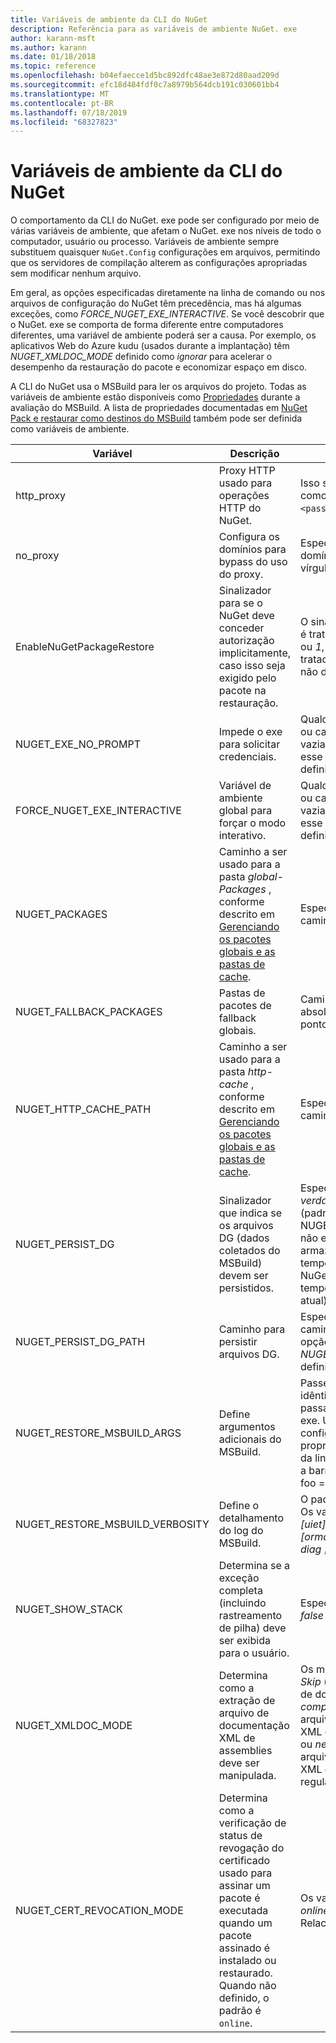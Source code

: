 ```yaml
---
title: Variáveis de ambiente da CLI do NuGet
description: Referência para as variáveis de ambiente NuGet. exe
author: karann-msft
ms.author: karann
ms.date: 01/18/2018
ms.topic: reference
ms.openlocfilehash: b04efaecce1d5bc892dfc48ae3e872d80aad209d
ms.sourcegitcommit: efc18d484fdf0c7a8979b564dcb191c030601bb4
ms.translationtype: MT
ms.contentlocale: pt-BR
ms.lasthandoff: 07/18/2019
ms.locfileid: "68327823"
---
```

# <a name="nuget-cli-environment-variables"></a>Variáveis de ambiente da CLI do NuGet

O comportamento da CLI do NuGet. exe pode ser configurado por meio de várias variáveis de ambiente, que afetam o NuGet. exe nos níveis de todo o computador, usuário ou processo. Variáveis de ambiente sempre substituem quaisquer `NuGet.Config` configurações em arquivos, permitindo que os servidores de compilação alterem as configurações apropriadas sem modificar nenhum arquivo.

Em geral, as opções especificadas diretamente na linha de comando ou nos arquivos de configuração do NuGet têm precedência, mas há algumas exceções, como *FORCE_NUGET_EXE_INTERACTIVE*. Se você descobrir que o NuGet. exe se comporta de forma diferente entre computadores diferentes, uma variável de ambiente poderá ser a causa. Por exemplo, os aplicativos Web do Azure kudu (usados durante a implantação) têm *NUGET_XMLDOC_MODE* definido como *ignorar* para acelerar o desempenho da restauração do pacote e economizar espaço em disco.

A CLI do NuGet usa o MSBuild para ler os arquivos do projeto. Todas as variáveis de ambiente estão disponíveis como [Propriedades](/visualstudio/msbuild/msbuild-command-line-reference) durante a avaliação do MSBuild.
A lista de propriedades documentadas em [NuGet Pack e restaurar como destinos do MSBuild](../msbuild-targets.md#restore-properties) também pode ser definida como variáveis de ambiente.

| Variável | Descrição | Comentários |
| --- | --- | --- |
| http_proxy | Proxy HTTP usado para operações HTTP do NuGet. | Isso seria especificado como `http://<username>:<password>@proxy.com`. |
| no_proxy | Configura os domínios para bypass do uso do proxy. | Especificado como domínios separados por vírgula (,). |
| EnableNuGetPackageRestore | Sinalizador para se o NuGet deve conceder autorização implicitamente, caso isso seja exigido pelo pacote na restauração. | O sinalizador especificado é tratado como *verdadeiro* ou *1*, qualquer outro valor tratado como sinalizador não definido. |
| NUGET_EXE_NO_PROMPT | Impede o exe para solicitar credenciais. | Qualquer valor, exceto nulo ou cadeia de caracteres vazia, será tratado como esse sinalizador definido/verdadeiro. |
| FORCE_NUGET_EXE_INTERACTIVE | Variável de ambiente global para forçar o modo interativo. | Qualquer valor, exceto nulo ou cadeia de caracteres vazia, será tratado como esse sinalizador definido/verdadeiro. |
| NUGET_PACKAGES | Caminho a ser usado para a pasta *global-Packages* , conforme descrito em [Gerenciando os pacotes globais e as pastas de cache](../../consume-packages/managing-the-global-packages-and-cache-folders.md). | Especificado como caminho absoluto. |
| NUGET_FALLBACK_PACKAGES | Pastas de pacotes de fallback globais. | Caminhos de pasta absolutos separados por ponto e vírgula (;). |
| NUGET_HTTP_CACHE_PATH | Caminho a ser usado para a pasta *http-cache* , conforme descrito em [Gerenciando os pacotes globais e as pastas de cache](../../consume-packages/managing-the-global-packages-and-cache-folders.md). | Especificado como caminho absoluto. |
| NUGET_PERSIST_DG | Sinalizador que indica se os arquivos DG (dados coletados do MSBuild) devem ser persistidos. | Especificado como *verdadeiro* ou *falso* (padrão), se NUGET_PERSIST_DG_PATH não estiver definido, será armazenado no diretório temporário (pasta NuGetScratch no diretório temporário do ambiente atual). |
| NUGET_PERSIST_DG_PATH | Caminho para persistir arquivos DG. | Especificado como caminho absoluto, essa opção só é usada quando *NUGET_PERSIST_DG* é definido como true. |
| NUGET_RESTORE_MSBUILD_ARGS | Define argumentos adicionais do MSBuild. | Passe argumentos idênticos a como você os passaria para MSBuild. exe. Um exemplo de configuração de uma propriedade de projeto foo da linha de comando para a barra de valores seria/p: foo = bar |
| NUGET_RESTORE_MSBUILD_VERBOSITY | Define o detalhamento do log do MSBuild. | O padrão é *Quiet* ("/v: q"). Os valores possíveis *q [uiet]* , *m [ínimo]* , *n [ormal]* , *d [ethados]* e *diag [nóstico]* . |
| NUGET_SHOW_STACK | Determina se a exceção completa (incluindo rastreamento de pilha) deve ser exibida para o usuário. | Especificado como *true* ou *false* (padrão). |
| NUGET_XMLDOC_MODE | Determina como a extração de arquivo de documentação XML de assemblies deve ser manipulada. | Os modos com suporte são *Skip* (não extraem arquivos de documentação XML), *compactar* (armazenar arquivos de documentos XML como um arquivo zip) ou *nenhum* (padrão, tratar arquivos de documento XML como arquivos regulares). |
| NUGET_CERT_REVOCATION_MODE | Determina como a verificação de status de revogação do certificado usado para assinar um pacote é executada quando um pacote assinado é instalado ou restaurado. Quando não definido, o padrão é `online`.| Os valores possíveis estão *online* (padrão), *offline*.  Relacionado a [NU3028](../errors-and-warnings/NU3028.md) |

